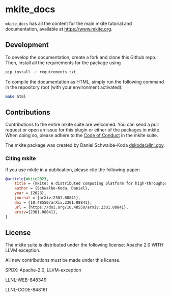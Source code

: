 # mkite_docs

`mkite_docs` has all the content for the main mkite tutorial and documentation, available at https://www.mkite.org.

## Development

To develop the documentation, create a fork and clone this Github repo.
Then, install all the requirements for the package using

```bash
pip install -r requirements.txt
```

To compile the documentation as HTML, simply run the following command in the repository root (with your environment activated):

```bash
make html
```

## Contributions

Contributions to the entire mkite suite are welcomed.
You can send a pull request or open an issue for this plugin or either of the packages in mkite.
When doing so, please adhere to the [Code of Conduct](CODE_OF_CONDUCT.md) in the mkite suite.

The mkite package was created by Daniel Schwalbe-Koda <dskoda@llnl.gov>.

### Citing mkite

If you use mkite in a publication, please cite the following paper:

```bibtex
@article{mkite2023,
    title = {mkite: A distributed computing platform for high-throughput materials simulations},
    author = {Schwalbe-Koda, Daniel},
    year = {2023},
    journal = {arXiv:2301.08841},
    doi = {10.48550/arXiv.2301.08841},
    url = {https://doi.org/10.48550/arXiv.2301.08841},
    arxiv={2301.08841},
}
```

## License

The mkite suite is distributed under the following license: Apache 2.0 WITH LLVM exception.

All new contributions must be made under this license.

SPDX: Apache-2.0, LLVM-exception

LLNL-WEB-848349

LLNL-CODE-848161
